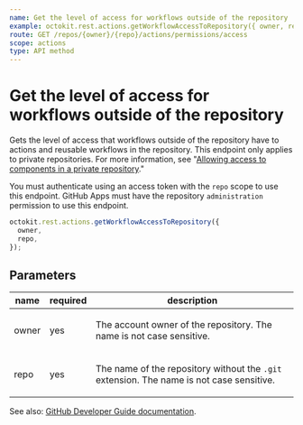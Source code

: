 ```yaml
---
name: Get the level of access for workflows outside of the repository
example: octokit.rest.actions.getWorkflowAccessToRepository({ owner, repo })
route: GET /repos/{owner}/{repo}/actions/permissions/access
scope: actions
type: API method
---
```


# Get the level of access for workflows outside of the repository

Gets the level of access that workflows outside of the repository have to actions and reusable workflows in the repository.
This endpoint only applies to private repositories.
For more information, see "[Allowing access to components in a private repository](https://docs.github.com/repositories/managing-your-repositorys-settings-and-features/enabling-features-for-your-repository/managing-github-actions-settings-for-a-repository#allowing-access-to-components-in-a-private-repository)."

You must authenticate using an access token with the `repo` scope to use this endpoint. GitHub Apps must have the
repository `administration` permission to use this endpoint.

```js
octokit.rest.actions.getWorkflowAccessToRepository({
  owner,
  repo,
});
```

## Parameters

<table>
  <thead>
    <tr>
      <th>name</th>
      <th>required</th>
      <th>description</th>
    </tr>
  </thead>
  <tbody>
    <tr><td>owner</td><td>yes</td><td>

The account owner of the repository. The name is not case sensitive.

</td></tr>
<tr><td>repo</td><td>yes</td><td>

The name of the repository without the `.git` extension. The name is not case sensitive.

</td></tr>
  </tbody>
</table>

See also: [GitHub Developer Guide documentation](https://docs.github.com/rest/actions/permissions#get-the-level-of-access-for-workflows-outside-of-the-repository).
